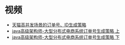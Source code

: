 





# 视频

* [天猫高并发场景的订单号、ID生成策略](https://www.bilibili.com/video/av25829357?from=search&seid=7263455817080450758)
* [java高级架构师-大型分布式电商系统订单号生成策略 上](https://www.bilibili.com/video/av54639258?from=search&seid=7263455817080450758)
* [java高级架构师-大型分布式电商系统订单号生成策略 下](https://www.bilibili.com/video/av54640403?from=search&seid=7263455817080450758)
